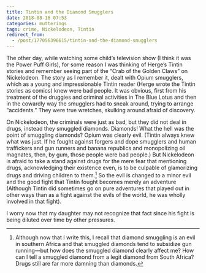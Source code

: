 ```yaml
---
title: Tintin and the Diamond Smugglers
date: 2018-08-16 07:53
categories: mutterings
tags: crime, Nickelodeon, Tintin
redirect_from:
  - /post/177056396615/tintin-and-the-diamond-smugglers
---
```

The other day, while watching some child&rsquo;s television show (I think it was the Power Puff Girls), for some reason I was thinking of Herge&rsquo;s Tintin stories and remember seeing part of the “Crab of the Golden Claws” on Nickelodeon. The story as I remember it, dealt with Opium smugglers, which as a young and impressionable Tintin reader (Herge wrote the Tintin stories as comics) knew were bad people. It was obvious, first from his treatment of the druggies and criminal activities in The Blue Lotus and then in the cowardly way the smugglers had to sneak around, trying to arrange “accidents.” They were true wretches, skulking around afraid of discovery.

On Nickelodeon, the criminals were just as bad, but they did not deal in drugs, instead they smuggled diamonds. Diamonds! What the hell was the point of smuggling diamonds? Opium was clearly evil. (Tintin always knew what was just. If he fought against forgers and dope smugglers and human traffickers and gun runners and banana republics and monopolizing oil magnates, then, by gum, those people were bad people.) But Nickelodeon is afraid to take a stand against drugs for the mere fear that mentioning drugs, acknowledging their existence even, is to be culpable of glamorizing drugs and driving children to them.[^1] So the evil is changed to a minor evil and the good fight that Tintin fought becomes merely an adventure (Although Tintin did sometimes go on pure adventures that played out in other ways than as a fight against the evils of the world, he was wholly involved in that fight).

I worry now that my daughter may not recognize that fact since his fight is being diluted over time by other pressures.

[^1]: Although now that I write this, I recall that diamond smuggling is an evil in southern Africa and that smuggled diamonds tend to subsidize gun running—but how does the smuggled diamond clearly affect me? How can I tell a smuggled diamond from a legit diamond from South Africa? Drugs still are far more damning than diamonds.
